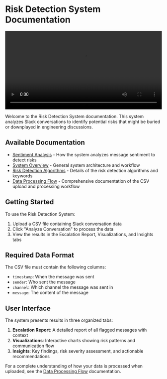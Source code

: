 
# Risk Detection System Documentation

<video width="100%" controls>
  <source src="../risk detector demo.mp4" type="video/mp4">
  Your browser does not support the video tag.
</video>

Welcome to the Risk Detection System documentation. This system analyzes Slack conversations to identify potential risks that might be buried or downplayed in engineering discussions.

## Available Documentation

- [Sentiment Analysis](sentiment_analysis.md) - How the system analyzes message sentiment to detect risks
- [System Overview](system_overview.md) - General system architecture and workflow
- [Risk Detection Algorithms](risk_detection.md) - Details of the risk detection algorithms and keywords
- [Data Processing Flow](data_processing_flow.md) - Comprehensive documentation of the CSV upload and processing workflow

## Getting Started

To use the Risk Detection System:

1. Upload a CSV file containing Slack conversation data
2. Click "Analyze Conversation" to process the data
3. View the results in the Escalation Report, Visualizations, and Insights tabs

## Required Data Format

The CSV file must contain the following columns:
- `timestamp`: When the message was sent
- `sender`: Who sent the message
- `channel`: Which channel the message was sent in
- `message`: The content of the message

## User Interface

The system presents results in three organized tabs:

1. **Escalation Report**: A detailed report of all flagged messages with context
2. **Visualizations**: Interactive charts showing risk patterns and communication flow
3. **Insights**: Key findings, risk severity assessment, and actionable recommendations

For a complete understanding of how your data is processed when uploaded, see the [Data Processing Flow](data_processing_flow.md) documentation.
